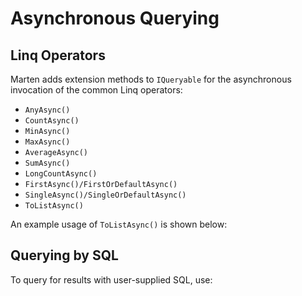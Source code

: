 # Asynchronous Querying

## Linq Operators

Marten adds extension methods to `IQueryable` for the asynchronous invocation of the common Linq operators:

* `AnyAsync()`
* `CountAsync()`
* `MinAsync()`
* `MaxAsync()`
* `AverageAsync()`
* `SumAsync()`
* `LongCountAsync()`
* `FirstAsync()/FirstOrDefaultAsync()`
* `SingleAsync()/SingleOrDefaultAsync()`
* `ToListAsync()`

An example usage of `ToListAsync()` is shown below:

<!-- snippet: sample_using-to-list-async -->
<!-- endSnippet -->

## Querying by SQL

To query for results with user-supplied SQL, use:

<!-- snippet: sample_using-queryasync -->
<!-- endSnippet -->
